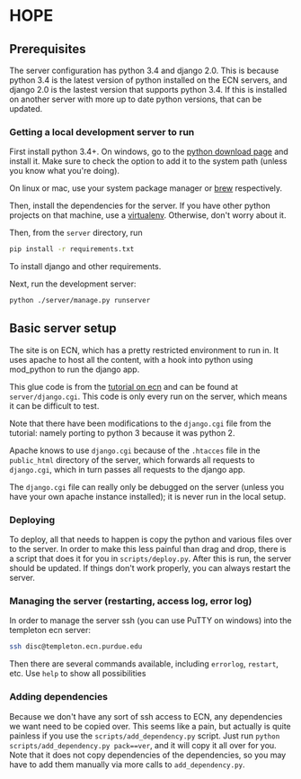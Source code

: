 # HOPE

## Prerequisites

The server configuration has python 3.4 and django 2.0.
This is because python 3.4 is the latest version of python installed on the ECN servers,
and django 2.0 is the lastest version that supports python 3.4. If this is installed on another server
with more up to date python versions, that can be updated.

### Getting a local development server to run

First install python 3.4+. On windows, go to the [python download page](https://www.python.org/downloads/)
and install it. Make sure to check the option to add it to the system path (unless you know what you're doing).

On linux or mac, use your system package manager or [brew](brew.sh) respectively.

Then, install the dependencies for the server. If you have other python projects on that machine, use
a [virtualenv](https://docs.python.org/3/library/venv.html). Otherwise, don't worry about it.

Then, from the `server` directory, run

```bash
pip install -r requirements.txt
```

To install django and other requirements.

Next, run the development server:

```bash
python ./server/manage.py runserver
```

## Basic server setup
The site is on ECN, which has a pretty restricted environment to run in.
It uses apache to host all the content, with a hook into python using mod_python to run the django app.

This glue code is from the [tutorial on ecn](https://engineering.purdue.edu/ECN/Support/KB/Docs/ConfiguringDjango)
and can be found at `server/django.cgi`. This code is only every run on the server, which means it can be difficult to test.

Note that there have been modifications to the `django.cgi` file from the tutorial: namely porting to python 3 because it was python 2.

Apache knows to use `django.cgi` because of the `.htacces` file in the `public_html` directory of the server, which forwards all requests to `django.cgi`,
which in turn passes all requests to the django app.

The `django.cgi` file can really only be debugged on the server (unless you have your own apache instance installed); it is never run in the local setup.

### Deploying

To deploy, all that needs to happen is copy the python and various files over to the server.
In order to make this less painful than drag and drop, there is a script that does it 
for you in `scripts/deploy.py`. After this is run, the server should be updated. If things
don't work properly, you can always restart the server.

### Managing the server (restarting, access log, error log)

In order to manage the server ssh (you can use PuTTY on windows) into the templeton
ecn server:

```bash
ssh disc@templeton.ecn.purdue.edu
```

Then there are several commands available, including `errorlog`, `restart`, etc.
Use `help` to show all possibilities

### Adding dependencies

Because we don't have any sort of ssh access to ECN, any dependencies we want need to be copied over. This seems like a pain,
but actually is quite painless if you use the `scripts/add_dependency.py` script. Just run `python scripts/add_dependency.py pack==ver`,
and it will copy it all over for you. Note that it does not copy dependencies of the dependencies, so you may have to add them manually
via more calls to `add_dependency.py`. 

